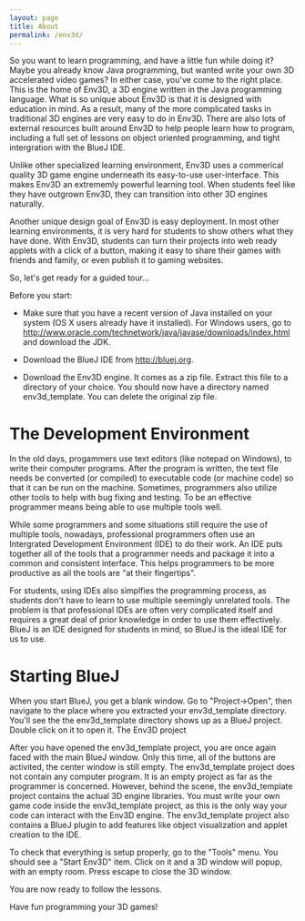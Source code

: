 ```yaml
---
layout: page
title: About
permalink: /env3d/
---
```


So you want to learn programming, and have a little fun while doing it?  Maybe you already know Java programming, but wanted write your own 3D accelerated video games?  In either case, you've come to the right place.  This is the home of Env3D, a 3D engine written in the Java programming language.  What is so unique about Env3D is that it is designed with education in mind.  As a result, many of the more complicated tasks in traditional 3D engines are very easy to do in Env3D.  There are also lots of external resources built around Env3D to help people learn how to program, including a full set of lessons on object oriented programming, and tight intergration with the BlueJ IDE.

Unlike other specialized learning environment, Env3D uses a commerical quality 3D game engine underneath its easy-to-use user-interface.  This makes Env3D an extrememly powerful learning tool.  When students feel like they have outgrown Env3D, they can transition into other 3D engines naturally.

Another unique design goal of Env3D is easy deployment.  In most other learning environments, it is very hard for students to show others what they have done.  With Env3D, students can turn their projects into web ready applets with a click of a button, making it easy to share their games with friends and family, or even publish it to gaming websites.

So, let's get ready for a guided tour...

Before you start:

* Make sure that you have a recent version of Java installed on your system (OS X users already have it installed).  For Windows users, go to http://www.oracle.com/technetwork/java/javase/downloads/index.html and download the JDK.

* Download the BlueJ IDE from http://bluej.org.

* Download the Env3D engine.  It comes as a zip file.  Extract this file to a directory of your choice.  You should now have a directory named env3d_template.  You can delete the original zip file.

# The Development Environment

In the old days, progammers use text editors (like notepad on Windows), to write their computer programs.  After the program is written, the text file needs be converted (or compiled) to executable code (or machine code) so that it can be run on the machine.  Sometimes, programmers also utilize other tools to help with bug fixing and testing.  To be an effective programmer means being able to use multiple tools well.

While some programmers and some situations still require the use of multiple tools, nowadays, professional programmers often use an Intergrated Development Environment (IDE) to do their work.  An IDE puts together all of the tools that a programmer needs and package it into a common and consistent interface.  This helps programmers to be more productive as all the tools are "at their fingertips".

For students, using IDEs also simplfies the programming process, as students don't have to learn to use multiple seemingly unrelated tools.  The problem is that professional IDEs are often very complicated itself and requires a great deal of prior knowledge in order to use them effectively.  BlueJ is an IDE designed for students in mind, so BlueJ is the ideal IDE for us to use.

# Starting BlueJ

When you start BlueJ, you get a blank window.  Go to "Project->Open", then navigate to the place where you extracted your env3d_template directory.  You'll see the the env3d_template directory shows up as a BlueJ project.  Double click on it to open it.
The Env3D project

After you have opened the env3d_template project, you are once again faced with the main BlueJ window.  Only this time, all of the buttons are activited, the center window is still empty.  The env3d_template project does not contain any computer program.  It is an empty project as far as the programmer is concerned.  However, behind the scene, the env3d_template project contains the actual 3D engine libraries.  You must write your own game code inside the env3d_template project, as this is the only way your code can interact with the Env3D engine.  The env3d_template project also contains a BlueJ plugin to add features like object visualization and applet creation to the IDE.

To check that everything is setup properly, go to the "Tools" menu.  You should see a "Start Env3D" item.  Click on it and a 3D window will popup, with an empty room.  Press escape to close the 3D window.

You are now ready to follow the lessons.

Have fun programming your 3D games!
